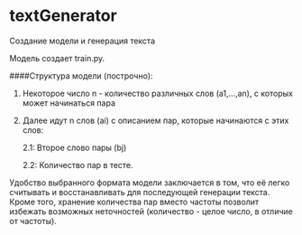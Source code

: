# textGenerator
Создание модели и генерация текста

Модель создает train.py.

####Структура модели (построчно):
1) Некоторое число n - количество различных слов (а1,...,аn), с которых может начинаться пара
2) Далее идут n слов (ai) с описанием пар, которые начинаются с этих слов:

    2.1: Второе слово пары (bj)
    
    2.2: Количество пар <ai-bj> в тесте.
    
Удобство выбранного формата модели заключается в том, что её легко считывать и восстанавливать для последующей генерации текста. 
Кроме того, хранение количества пар вместо частоты позволит избежать возможных неточностей (количество - целое число, в отличие от частоты).